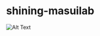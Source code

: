 shining-masuilab
================

![Alt Text](http://i.gyazo.com/7d3fd50c98ea5d21b590046115750eee.gif)
